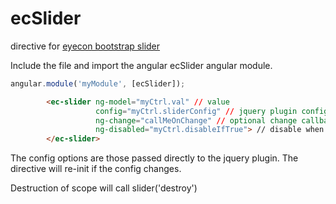 ecSlider
=========
directive for [eyecon bootstrap slider](https://github.com/seiyria/bootstrap-slider)

Include the file and import the angular ecSlider angular module.

```javascript
angular.module('myModule', [ecSlider]);
```

```html
        <ec-slider ng-model="myCtrl.val" // value
                   config="myCtrl.sliderConfig" // jquery plugin config object
                   ng-change="callMeOnChange" // optional change callback
                   ng-disabled="myCtrl.disableIfTrue"> // disable when true
        </ec-slider>
```

The config options are those passed directly to the jquery plugin. The directive will re-init if the config changes.

Destruction of scope will call slider('destroy')